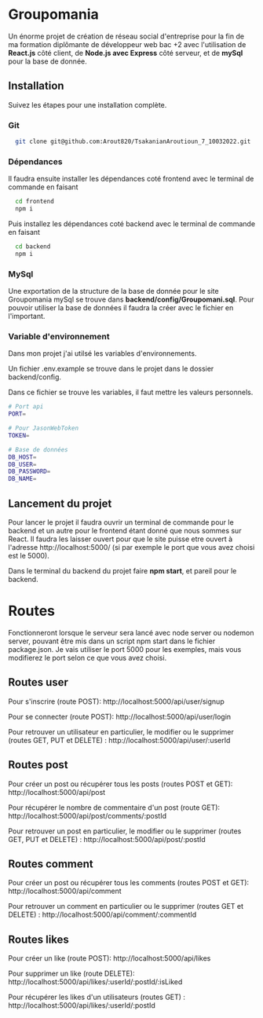 # Groupomania

Un énorme projet de création de réseau social d'entreprise pour la fin de ma formation diplômante de développeur web bac +2 avec l'utilisation de **React.js** côté client, de **Node.js avec Express** côté serveur, et de **mySql** pour la base de donnée.

## Installation

Suivez les étapes pour une installation complète.

### Git

```bash
  git clone git@github.com:Arout820/TsakanianAroutioun_7_10032022.git
```

### Dépendances

Il faudra ensuite installer les dépendances coté frontend avec le terminal de commande en faisant

```bash
  cd frontend
  npm i
```

Puis installez les dépendances coté backend avec le terminal de commande en faisant

```bash
  cd backend
  npm i
```

### MySql

Une exportation de la structure de la base de donnée pour le site Groupomania mySql se trouve dans **backend/config/Groupomani.sql**.
Pour pouvoir utiliser la base de données il faudra la créer avec le fichier en l'important.

### Variable d'environnement

Dans mon projet j'ai utilsé les variables d'environnements.

Un fichier .env.example se trouve dans le projet dans le dossier backend/config.

Dans ce fichier se trouve les variables, il faut mettre les valeurs personnels.

```bash
# Port api
PORT=

# Pour JasonWebToken
TOKEN=

# Base de données
DB_HOST=
DB_USER=
DB_PASSWORD=
DB_NAME=
```

## Lancement du projet

Pour lancer le projet il faudra ouvrir un terminal de commande pour le backend et un autre pour le frontend étant donné que nous sommes sur React.
Il faudra les laisser ouvert pour que le site puisse etre ouvert à l'adresse http://localhost:5000/ (si par exemple le port que vous avez choisi est le 5000).

Dans le terminal du backend du projet faire **npm start**, et pareil pour le backend.

# Routes

Fonctionneront lorsque le serveur sera lancé avec node server ou nodemon server, pouvant être mis dans un script npm start dans le fichier package.json.
Je vais utiliser le port 5000 pour les exemples, mais vous modifierez le port selon ce que vous avez choisi.

## Routes user

Pour s'inscrire (route POST):
http://localhost:5000/api/user/signup

Pour se connecter (route POST):
http://localhost:5000/api/user/login

Pour retrouver un utilisateur en particulier, le modifier ou le supprimer (routes GET, PUT et DELETE) :
http://localhost:5000/api/user/:userId

## Routes post

Pour créer un post ou récupérer tous les posts (routes POST et GET):
http://localhost:5000/api/post

Pour récupérer le nombre de commentaire d'un post (route GET):
http://localhost:5000/api/post/comments/:postId

Pour retrouver un post en particulier, le modifier ou le supprimer (routes GET, PUT et DELETE) :
http://localhost:5000/api/post/:postId

## Routes comment

Pour créer un post ou récupérer tous les comments (routes POST et GET):
http://localhost:5000/api/comment

Pour retrouver un comment en particulier ou le supprimer (routes GET et DELETE) :
http://localhost:5000/api/comment/:commentId

## Routes likes

Pour créer un like (route POST):
http://localhost:5000/api/likes

Pour supprimer un like (route DELETE):
http://localhost:5000/api/likes/:userId/:postId/:isLiked

Pour récupérer les likes d'un utilisateurs (routes GET) :
http://localhost:5000/api/likes/:userId/:postId
